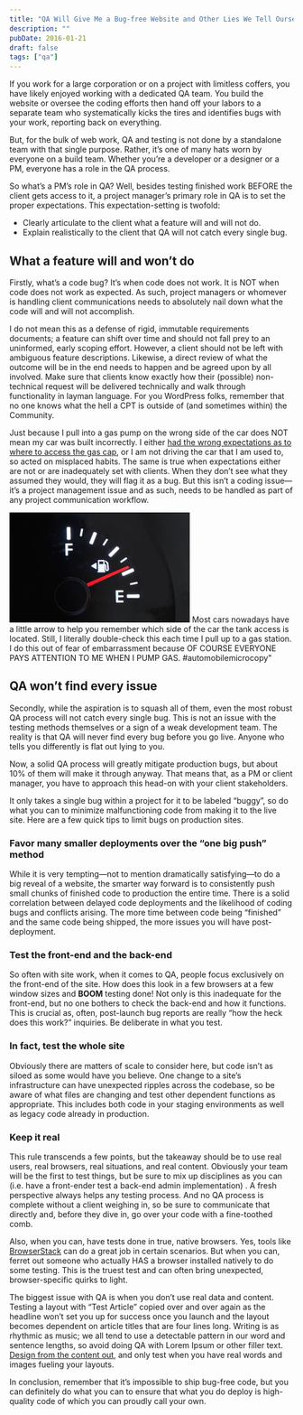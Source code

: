 ```yaml
---
title: "QA Will Give Me a Bug-free Website and Other Lies We Tell Ourselves"
description: ""
pubDate: 2016-01-21
draft: false
tags: ["qa"]
---
```


If you work for a large corporation or on a project with limitless coffers, you have likely enjoyed working with a dedicated QA team. You build the website or oversee the coding efforts then hand off your labors to a separate team who systematically kicks the tires and identifies bugs with your work, reporting back on everything.

But, for the bulk of web work, QA and testing is not done by a standalone team with that single purpose. Rather, it’s one of many hats worn by everyone on a build team. Whether you’re a developer or a designer or a PM, everyone has a role in the QA process.

So what’s a PM’s role in QA? Well, besides testing finished work BEFORE the client gets access to it, a project manager’s primary role in QA is to set the proper expectations. This expectation-setting is twofold:

* Clearly articulate to the client what a feature will and will not do.
* Explain realistically to the client that QA will not catch every single bug.

## What a feature will and won’t do
Firstly, what’s a code bug? It’s when code does not work. It is NOT when code does not work as expected. As such, project managers or whomever is handling client communications needs to absolutely nail down what the code will and will not accomplish.

I do not mean this as a defense of rigid, immutable requirements documents; a feature can shift over time and should not fall prey to an uninformed, early scoping effort. However, a client should not be left with ambiguous feature descriptions. Likewise, a direct review of what the outcome will be in the end needs to happen and be agreed upon by all involved. Make sure that clients know exactly how their (possible) non-technical request will be delivered technically and walk through functionality in layman language. For you WordPress folks, remember that no one knows what the hell a CPT is outside of (and sometimes within) the Community.

Just because I pull into a gas pump on the wrong side of the car does NOT mean my car was built incorrectly. I either [had the wrong expectations as to where to access the gas cap](https://www.youtube.com/watch?v=bwog7Z858iE), or I am not driving the car that I am used to, so acted on misplaced habits. The same is true when expectations either are not or are inadequately set with clients. When they don’t see what they assumed they would, they will flag it as a bug. But this isn’t a coding issue&mdash;it’s a project management issue and as such, needs to be handled as part of any project communication workflow.

![](/public/PpopHm.jpg)
Most cars nowadays have a little arrow to help you remember which side of the car the tank access is located. Still, I literally double-check this each time I pull up to a gas station. I do this out of fear of embarrassment because OF COURSE EVERYONE PAYS ATTENTION TO ME WHEN I PUMP GAS. #automobilemicrocopy"

## QA won’t find every issue
Secondly, while the aspiration is to squash all of them, even the most robust QA process will not catch every single bug. This is not an issue with the testing methods themselves or a sign of a weak development team. The reality is that QA will never find every bug before you go live. Anyone who tells you differently is flat out lying to you.

Now, a solid QA process will greatly mitigate production bugs, but about 10% of them will make it through anyway. That means that, as a PM or client manager, you have to approach this head-on with your client stakeholders.

It only takes a single bug within a project for it to be labeled “buggy”, so do what you can to minimize malfunctioning code from making it to the live site. Here are a few quick tips to limit bugs on production sites.

### Favor many smaller deployments over the “one big push” method
While it is very tempting&mdash;not to mention dramatically satisfying—to do a big reveal of a website, the smarter way forward is to consistently push small chunks of finished code to production the entire time. There is a solid correlation between delayed code deployments and the likelihood of coding bugs and conflicts arising. The more time between code being “finished” and the same code being shipped, the more issues you will have post-deployment.

### Test the front-end and the back-end
So often with site work, when it comes to QA, people focus exclusively on the front-end of the site. How does this look in a few browsers at a few window sizes and **BOOM** testing done! Not only is this inadequate for the front-end, but no one bothers to check the back-end and how it functions. This is crucial as, often, post-launch bug reports are really “how the heck does this work?” inquiries. Be deliberate in what you test.

### In fact, test the whole site
Obviously there are matters of scale to consider here, but code isn’t as siloed as some would have you believe. One change to a site’s infrastructure can have unexpected ripples across the codebase, so be aware of what files are changing and test other dependent functions as appropriate. This includes both code in your staging environments as well as legacy code already in production.

### Keep it real
This rule transcends a few points, but the takeaway should be to use real users, real browsers, real situations, and real content. Obviously your team will be the first to test things, but be sure to mix up disciplines as you can (i.e. have a front-ender test a back-end admin implementation) . A fresh perspective always helps any testing process. And no QA process is complete without a client weighing in, so be sure to communicate that directly and, before they dive in, go over your code with a fine-toothed comb.

Also, when you can, have tests done in true, native browsers. Yes, tools like [BrowserStack](https://www.browserstack.com/) can do a great job in certain scenarios. But when you can, ferret out someone who actually HAS a browser installed natively to do some testing. This is the truest test and can often bring unexpected, browser-specific quirks to light.

The biggest issue with QA is when you don’t use real data and content. Testing a layout with “Test Article” copied over and over again as the headline won’t set you up for success once you launch and the layout becomes dependent on article titles that are four lines long. Writing is as rhythmic as music; we all tend to use a detectable pattern in our word and sentence lengths, so avoid doing QA with Lorem Ipsum or other filler text. [Design from the content out](http://wordpress.tv/2015/09/30/john-eckman-design-from-the-content-out/), and only test when you have real words and images fueling your layouts.

In conclusion, remember that it’s impossible to ship bug-free code, but you can definitely do what you can to ensure that what you do deploy is high-quality code of which you can proudly call your own.
